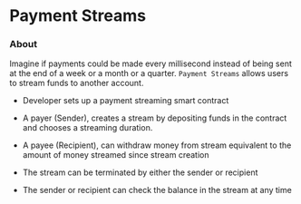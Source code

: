 # Payment Streams

### About

Imagine if payments could be made every millisecond instead of being sent at the end of a week or a month or a quarter. `Payment Streams` allows users to stream funds to another account. 



- Developer sets up a payment streaming smart contract

- A payer (Sender), creates a stream by depositing funds in the contract and chooses a streaming duration.

- A payee (Recipient), can withdraw money from stream equivalent to the amount of money streamed since stream creation

- The stream can be terminated by either the sender or recipient

- The sender or recipient can check the balance in the stream at any time

